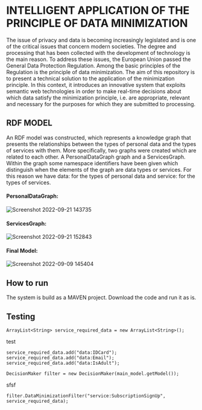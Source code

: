 # **INTELLIGENT APPLICATION OF THE PRINCIPLE OF DATA MINIMIZATION**

The issue of privacy and data is becoming increasingly legislated and is one of the critical issues that concern modern societies. The degree and processing that has been collected with the development of technology is the main reason. To address these issues, the European Union passed the General Data Protection Regulation. Among the basic principles of the Regulation is the principle of data minimization. The aim of this repository is to present a technical solution to the application of the minimization principle. In this context, it introduces an innovative system that exploits semantic web technologies in order to make real-time decisions about which data satisfy the minimization principle, i.e. are appropriate, relevant and necessary for the purposes for which they are submitted to processing.

## RDF MODEL 

An RDF model was constructed, which represents a knowledge graph that presents the relationships between the types of personal data and the types of services with them.
More specifically, two graphs were created which are related to each other. A PersonalDataGraph graph and a ServicesGraph. Within the graph some namespace identifiers have been given which distinguish when the elements of the graph are data types or services. For this reason we have data: for the types of personal data and service: for the types of services.

#### PersonalDataGraph:

![Screenshot 2022-09-21 143735](https://user-images.githubusercontent.com/67365815/203770295-b675b1de-0bbe-4056-bf0b-a3dfd6dc45a4.jpg)


#### ServicesGraph:

![Screenshot 2022-09-21 152843](https://user-images.githubusercontent.com/67365815/203770345-dabfc826-7e60-4978-894e-fa1379012491.jpg)


#### Final Model:
![Screenshot 2022-09-09 145404](https://user-images.githubusercontent.com/67365815/203770370-d809e080-2e75-418d-b08d-b2a37fde2509.jpg)



## How to run

The system is build as a MAVEN project. Download the code and run it as is.


## Testing

```
ArrayList<String> service_required_data = new ArrayList<String>();
```
test 

```
service_required_data.add("data:IDCard");
service_required_data.add("data:Email");
service_required_data.add("data:IsAdult");
```

```
DecisionMaker filter = new DecisionMaker(main_model.getModel());
```
sfsf

```
filter.DataMinimizationFilter("service:SubscriptionSignUp", service_required_data);
```

